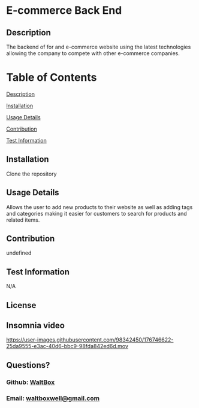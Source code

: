 # E-commerce Back End

  ## Description

  The backend of for and e-commerce website using the latest technologies allowing the company to compete with other e-commerce companies.

  # Table of Contents 
[Description](#description)

[Installation](#installation) 

[Usage Details](#usage-details)

[Contribution](#contribution)

[Test Information](#test-information)

  ## Installation
  
  Clone the repository 

  ## Usage Details

  Allows the user to add new products to their website as well as adding tags and categories making it easier for customers to search for products and related items.

  ## Contribution

  undefined

  ## Test Information

  N/A

  ## License

  ## Insomnia video

https://user-images.githubusercontent.com/98342450/176746622-25da9555-e3ac-40d6-bbc9-98fda842ed6d.mov






  
  ## Questions?

  ### Github: <a href= "https://github.com/WaltBox">WaltBox</a>
  ### Email: <a href= "mailto:waltboxwell@gmail.com">waltboxwell@gmail.com</a>
